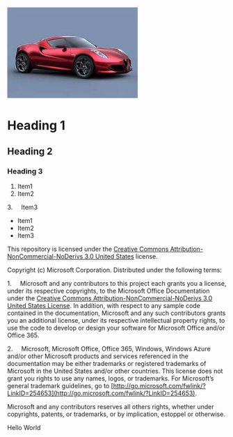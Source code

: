 
# [![Title: images/image1470895355206.Jpeg](https://raw.githubusercontent.com/umasubra/office-js-docs-1/master/images/image1470895355206.Jpeg)](https://raw.githubusercontent.com/umasubra/office-js-docs-1/master/images/image1470895355206.Jpeg)

# Heading 1

## Heading 2

### Heading 3

1.  Item1
2.  Item2

3.     Item3

*   Item1
*   Item2
*   Item3

This repository is licensed under the [Creative Commons Attribution-NonCommercial-NoDerivs 3.0 United States](https://creativecommons.org/licenses/by-nc-nd/3.0/us) license.

Copyright (c) Microsoft Corporation. Distributed under the following terms:

1.     Microsoft and any contributors to this project each grants you a license, under its respective copyrights, to the Microsoft Office Documentation under the [Creative Commons Attribution-NonCommercial-NoDerivs 3.0 United States License](https://creativecommons.org/licenses/by-nc-nd/3.0/us/legalcode). In addition, with respect to any sample code contained in the documentation, Microsoft and any such contributors grants you an additional license, under its respective intellectual property rights, to use the code to develop or design your software for Microsoft Office and/or Office 365.

2.     Microsoft, Microsoft Office, Office 365, Windows, Windows Azure and/or other Microsoft products and services referenced in the documentation may be either trademarks or registered trademarks of Microsoft in the United States and/or other countries. This license does not grant you rights to use any names, logos, or trademarks. For Microsoft’s general trademark guidelines, go to [http://go.microsoft.com/fwlink/?LinkID=254653](http://go.microsoft.com/fwlink/?LinkID=254653).

Microsoft and any contributors reserves all others rights, whether under copyrights, patents, or trademarks, or by implication, estoppel or otherwise.

Hello World
